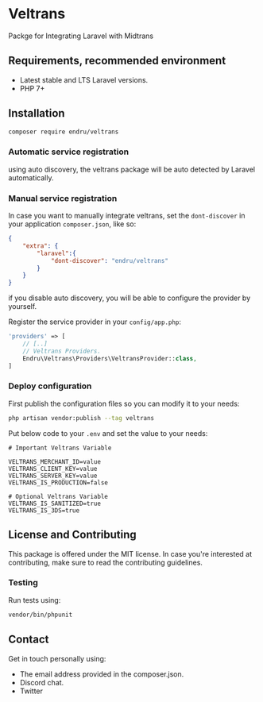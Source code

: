# Veltrans

Packge for Integrating Laravel with Midtrans

## Requirements, recommended environment

* Latest stable and LTS Laravel versions.
* PHP 7+

## Installation

```bash
composer require endru/veltrans
```

### Automatic service registration

using auto discovery, the veltrans package will be auto detected by Laravel automatically.

### Manual service registration

In case you want to manually integrate veltrans, set the `dont-discover` in your application `composer.json`, like so:

```json
{
    "extra": {
        "laravel":{
            "dont-discover": "endru/veltrans"
        }
    }
}
```

if you disable auto discovery, you will be able to configure the provider by yourself.

Register the service provider in your `config/app.php`:

```php
'providers' => [
    // [..]
    // Veltrans Providers.
    Endru\Veltrans\Providers\VeltransProvider::class,
]
```

### Deploy configuration

First publish the configuration files so you can modify it to your needs:

```bash
php artisan vendor:publish --tag veltrans
```

Put below code to your `.env` and set the value to your needs:

```env
# Important Veltrans Variable

VELTRANS_MERCHANT_ID=value
VELTRANS_CLIENT_KEY=value
VELTRANS_SERVER_KEY=value
VELTRANS_IS_PRODUCTION=false

# Optional Veltrans Variable
VELTRANS_IS_SANITIZED=true
VELTRANS_IS_3DS=true
```

## License and Contributing

This package is offered under the MIT license. In case you're interested at contributing, make sure to read the contributing guidelines.

### Testing

Run tests using:

```bash
vendor/bin/phpunit
```

## Contact

Get in touch personally using:

* The email address provided in the composer.json.
* Discord chat.
* Twitter